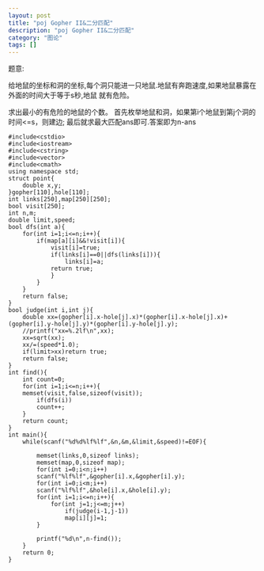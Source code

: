 ```yaml
---
layout: post
title: "poj Gopher II&二分匹配"
description: "poj Gopher II&二分匹配"
category: "图论"
tags: []
---
```



题意:


给地鼠的坐标和洞的坐标,每个洞只能进一只地鼠.地鼠有奔跑速度,如果地鼠暴露在外面的时间大于等于s秒,地鼠
就有危险。


求出最小的有危险的地鼠的个数。
首先枚举地鼠和洞，如果第i个地鼠到第j个洞的时间<=s，则建边;
最后就求最大匹配ans即可.答案即为n-ans

	#include<cstdio>
	#include<iostream>
	#include<cstring>
	#include<vector>
	#include<cmath>
	using namespace std;
	struct point{
		double x,y;
	}gopher[110],hole[110];
	int links[250],map[250][250];
	bool visit[250];
	int n,m;
	double limit,speed;
	bool dfs(int a){
		for(int i=1;i<=n;i++){
			if(map[a][i]&&!visit[i]){
				visit[i]=true;
				if(links[i]==0||dfs(links[i])){
					links[i]=a;
				return true;
				}
			}
		}
		return false;
	}
	bool judge(int i,int j){
		double xx=(gopher[i].x-hole[j].x)*(gopher[i].x-hole[j].x)+(gopher[i].y-hole[j].y)*(gopher[i].y-hole[j].y);
		//printf("xx=%.2lf\n",xx);
		xx=sqrt(xx);
		xx/=(speed*1.0);
		if(limit>xx)return true;
		return false;
	}
	int find(){
		int count=0;
		for(int i=1;i<=n;i++){
		memset(visit,false,sizeof(visit));
			if(dfs(i))
			count++;
		}
		return count;
	}
	int main(){
		while(scanf("%d%d%lf%lf",&n,&m,&limit,&speed)!=EOF){
		
			memset(links,0,sizeof links);
			memset(map,0,sizeof map);
			for(int i=0;i<n;i++)
			scanf("%lf%lf",&gopher[i].x,&gopher[i].y);
			for(int i=0;i<m;i++)
			scanf("%lf%lf",&hole[i].x,&hole[i].y);
			for(int i=1;i<=n;i++){
				for(int j=1;j<=m;j++)
					if(judge(i-1,j-1))
					map[i][j]=1;
			}
			
			printf("%d\n",n-find());
		}
		return 0;
	}


